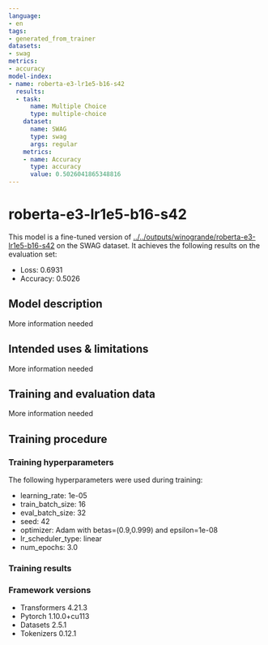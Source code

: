 ```yaml
---
language:
- en
tags:
- generated_from_trainer
datasets:
- swag
metrics:
- accuracy
model-index:
- name: roberta-e3-lr1e5-b16-s42
  results:
  - task:
      name: Multiple Choice
      type: multiple-choice
    dataset:
      name: SWAG
      type: swag
      args: regular
    metrics:
    - name: Accuracy
      type: accuracy
      value: 0.5026041865348816
---
```


<!-- This model card has been generated automatically according to the information the Trainer had access to. You
should probably proofread and complete it, then remove this comment. -->

# roberta-e3-lr1e5-b16-s42

This model is a fine-tuned version of [../../outputs/winogrande/roberta-e3-lr1e5-b16-s42](https://huggingface.co/../../outputs/winogrande/roberta-e3-lr1e5-b16-s42) on the SWAG dataset.
It achieves the following results on the evaluation set:
- Loss: 0.6931
- Accuracy: 0.5026

## Model description

More information needed

## Intended uses & limitations

More information needed

## Training and evaluation data

More information needed

## Training procedure

### Training hyperparameters

The following hyperparameters were used during training:
- learning_rate: 1e-05
- train_batch_size: 16
- eval_batch_size: 32
- seed: 42
- optimizer: Adam with betas=(0.9,0.999) and epsilon=1e-08
- lr_scheduler_type: linear
- num_epochs: 3.0

### Training results



### Framework versions

- Transformers 4.21.3
- Pytorch 1.10.0+cu113
- Datasets 2.5.1
- Tokenizers 0.12.1
